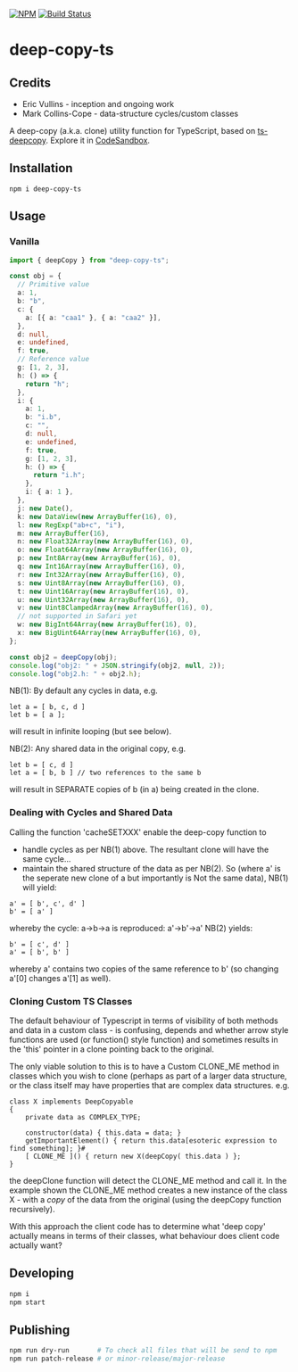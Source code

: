 [![NPM](https://nodei.co/npm/deep-copy-ts.png?mini=true)](https://npmjs.org/package/deep-copy-ts)
[![Build Status](https://app.travis-ci.com/erikvullings/deep-copy-ts.svg?branch=master)](https://app.travis-ci.com/erikvullings/deep-copy-ts)
# deep-copy-ts

## Credits
* Eric Vullins - inception and ongoing work
* Mark Collins-Cope - data-structure cycles/custom classes

A deep-copy (a.k.a. clone) utility function for TypeScript, based on [ts-deepcopy](https://github.com/ykdr2017/ts-deepcopy). Explore it in [CodeSandbox](https://codesandbox.io/s/laughing-pare-636xh).

## Installation

```console
npm i deep-copy-ts
```

## Usage

### Vanilla

```ts
import { deepCopy } from "deep-copy-ts";

const obj = {
  // Primitive value
  a: 1,
  b: "b",
  c: {
    a: [{ a: "caa1" }, { a: "caa2" }],
  },
  d: null,
  e: undefined,
  f: true,
  // Reference value
  g: [1, 2, 3],
  h: () => {
    return "h";
  },
  i: {
    a: 1,
    b: "i.b",
    c: "",
    d: null,
    e: undefined,
    f: true,
    g: [1, 2, 3],
    h: () => {
      return "i.h";
    },
    i: { a: 1 },
  },
  j: new Date(),
  k: new DataView(new ArrayBuffer(16), 0),
  l: new RegExp("ab+c", "i"),
  m: new ArrayBuffer(16),
  n: new Float32Array(new ArrayBuffer(16), 0),
  o: new Float64Array(new ArrayBuffer(16), 0),
  p: new Int8Array(new ArrayBuffer(16), 0),
  q: new Int16Array(new ArrayBuffer(16), 0),
  r: new Int32Array(new ArrayBuffer(16), 0),
  s: new Uint8Array(new ArrayBuffer(16), 0),
  t: new Uint16Array(new ArrayBuffer(16), 0),
  u: new Uint32Array(new ArrayBuffer(16), 0),
  v: new Uint8ClampedArray(new ArrayBuffer(16), 0),
  // not supported in Safari yet
  w: new BigInt64Array(new ArrayBuffer(16), 0),
  x: new BigUint64Array(new ArrayBuffer(16), 0),
};

const obj2 = deepCopy(obj);
console.log("obj2: " + JSON.stringify(obj2, null, 2));
console.log("obj2.h: " + obj2.h);
```
NB(1): By default any cycles in data, e.g.
```
let a = [ b, c, d ]
let b = [ a ];
```
will result in infinite looping (but see below).

NB(2): Any shared data in the original copy, e.g.
```
let b = [ c, d ]
let a = [ b, b ] // two references to the same b
```
will result in SEPARATE copies of b (in a) being created in the clone.

### Dealing with Cycles and Shared Data
Calling the function 'cacheSETXXX' enable the deep-copy function to 
* handle cycles as per NB(1) above. The resultant clone will have the same cycle...
* maintain the shared structure of the data as per NB(2).
So (where a' is the seperate new clone of a but importantly is Not the same data), NB(1) will yield:
```
a' = [ b', c', d' ]
b' = [ a' ]
```
whereby the cycle: a->b->a is reproduced: a'->b'->a'
NB(2) yields:
```
b' = [ c', d' ]
a' = [ b', b' ]
```
whereby a' contains two copies of the same reference to b' (so changing a'[0] changes a'[1] as well).

### Cloning Custom TS Classes
The default behaviour of Typescript in terms of visibility of both methods and data in a custom class - is confusing, depends and whether 
arrow style functions are used (or function() style function) and sometimes results in the 'this' pointer in a clone pointing back to the 
original.

The only viable solution to this is to have a Custom CLONE_ME method in classes which you wish to clone (perhaps as part of a larger 
data structure, or the class itself may have properties that are complex data structures. e.g.
```
class X implements DeepCopyable
{
	private data as COMPLEX_TYPE;

	constructor(data) { this.data = data; }
	getImportantElement() { return this.data[esoteric expression to find something]; }#
	[ CLONE_ME ]() { return new X(deepCopy( this.data ) };
}
```
the deepClone function will detect the CLONE_ME method and call it. In the example shown the CLONE_ME method creates a new instance of the class X - with a *copy* of the data from the original (using the deepCopy function recursively).

With this approach the client code has to determine what 'deep copy' actually means in terms of their classes, what behaviour does client code actually want?



## Developing

```bash
npm i
npm start
```

## Publishing

```bash
npm run dry-run       # To check all files that will be send to npm
npm run patch-release # or minor-release/major-release
```
